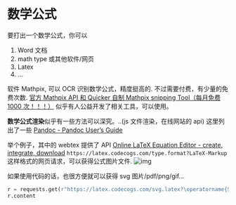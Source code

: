 # 数学公式

要打出一个数学公式，你可以

1. Word 文档
2. math type 或其他软件/网页
3. Latex
4. ...

软件 Mathpix, 可以 OCR 识别数学公式，精度挺高的.
不过需要付费，有少量的免费次数.
[官方 Mathpix API 和 Quicker 自制 Mathpix snipping Tool（每月免费 1000 次！！！）](https://blog.csdn.net/dxlove520520/article/details/105446303)
似乎有人公益开发了相关工具，可以使用。

**数学公式渲染**似乎有一些方法可以深究。..(js 文件渲染，在线网站的 api)
这里列出了一些 [Pandoc - Pandoc User’s Guide](https://pandoc.org/MANUAL.html#math-rendering-in-html)

举个例子，其中的 webtex 提供了 API
[Online LaTeX Equation Editor - create, integrate, download](https://latex.codecogs.com/)
`https://latex.codecogs.com/type.format?LaTeX-Markup`这样格式的网页请求，可以获得公式图片文件.
![img](https://latex.codecogs.com/svg.image?\lim_{x%20\to%200}%20f(x)%20=%208 'img')

如果使用代码的话，也很方便就可以获得 svg 图片/pdf/png/gif...

```python
r = requests.get(r"https://latex.codecogs.com/svg.latex?\operatorname{SUM}=SUM+\int_{1}^{100}f(t)dt")
r.content
```
